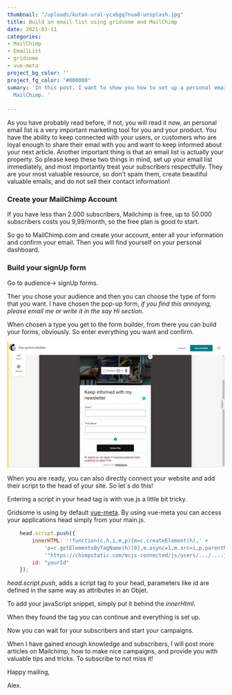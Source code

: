 ```yaml
---
thumbnail: "/uploads/kutan-ural-ycxbgq7nua8-unsplash.jpg"
title: Build an email list using gridsome and MailChimp
date: 2021-03-11
categories:
- MailChimp
- EmailList
- gridsome
- vue-meta
project_bg_color: ''
project_fg_color: "#000000"
sumary: 'In this post, I want to show you how to set up a personal email list using
  MailChimp. '

---
```

As you have probably read before, if not, you will read it now, an personal email list is a very important marketing tool for you and your product. You have the ability to keep connected with your users, or customers who are loyal enough to share their email with you and want to keep informed about your next article. Another important thing is that an email list is actually your property. So please keep these two things in mind, set up your email list immediately, and most importantly treat your subscribers respectfully. They are your most valuable resource, so don't spam them, create beautiful valuable emails, and do not sell their contact information!

### Create your MailChimp Account

If you have less than 2.000 subscribers, Mailchimp is free, up to 50.000 subscribers costs you 9,99/month, so the free plan is good to start.

So go to MailChimp.com and create your account, enter all your information and confirm your email. Then you will find yourself on your personal dashboard.

### Build your signUp form

Go to audience-> signUp forms.

Ther you chose your audience and then you can choose the type of form that you want. I have chosen the pop-up form, _if you find this annoying, please email me or write it in the say Hi section_.

When chosen a type you get to the form builder, from there you can build your forms, obviously. So enter everything you want and confirm.

![](/uploads/mailchimp-popup.png)

When you are ready, you can also directly connect your website and add their script to the head of your site. So let\`s do this!

Entering a script in your head tag is with vue.js a little bit tricky.

Gridsome is using by default [vue-meta](https://vue-meta.nuxtjs.org/api/#install). By using vue-meta you can access your applications head simply from your main.js.

```js 
    head.script.push({
        innerHTML: '!function(c,h,i,m,p){m=c.createElement(h),' +
            'p=c.getElementsByTagName(h)[0],m.async=1,m.src=i,p.parentNode.insertBefore(m,p)}(document,"script",' +
            '"https://chimpstatic.com/mcjs-connected/js/users/.../....js");',
        id: "yourId"
    });
```

_head.script.push_, adds a script tag to your head, parameters like id are defined in the same way as attributes in an Objet. 

To add your javaScript snippet, simply put it behind the _innerHtml_. 

When they found the tag you can continue and everything is set up.

Now you can wait for your subscribers and start your campaigns.

When I have gained enough knowledge and subscribers, I will post more articles on Mailchimp, how to make nice campaigns, and provide you with valuable tips and tricks. To subscribe to not miss it!

Happy mailing,

Alex.